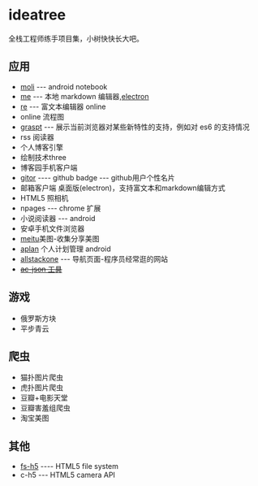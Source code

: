 # ideatree
全栈工程师练手项目集，小树快快长大吧。

## 应用
* [moli](https://github.com/wangpin34/moli) --- android notebook
* [me]() --- 本地 markdown 编辑器,[electron](https://github.com/electron/electron)
* [re](https://github.com/wangpin34/re) --- 富文本编辑器 online
* online 流程图
* [graspt]() --- 展示当前浏览器对某些新特性的支持，例如对 es6 的支持情况
* rss 阅读器
* 个人博客引擎
* 绘制技术three
* 博客园手机客户端
* [gitor](https://github.com/wangpin34/gitor) ---- github badge --- github用户个性名片
* 邮箱客户端 桌面版(electron)，支持富文本和markdown编辑方式
* HTML5 照相机
* npages --- chrome 扩展
* 小说阅读器 --- android
* 安卓手机文件浏览器
* [meitu](https://github.com/wangpin34/meitu)美图-收集分享美图
* [aplan](https://github.com/wangpin34/aplan) 个人计划管理 android
* [allstackone](https://github.com/wangpin34/allstackone) --- 导航页面-程序员经常逛的网站
* ~~[ac-json 工具](https://github.com/wangpin34/ac)~~


## 游戏
* 俄罗斯方块
* 平步青云

## 爬虫
* 猫扑图片爬虫
* 虎扑图片爬虫
* 豆瓣+电影天堂
* 豆瓣害羞组爬虫
* 淘宝美图

## 其他
* [fs-h5](https://github.com/wangpin34/fs-h5) ---- HTML5 file system
* c-h5 --- HTML5 camera API

